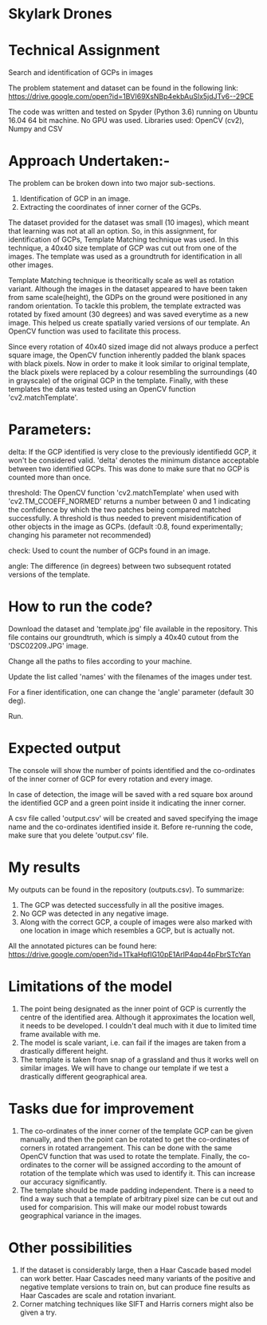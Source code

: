 # Skylark Drones
# Technical Assignment
Search and identification of GCPs in images

The problem statement and dataset can be found in the following link:
https://drive.google.com/open?id=1BVI69XsNBp4ekbAuSlx5jdJTv6--29CE

The code was written and tested on Spyder (Python 3.6) running on Ubuntu 16.04 64 bit machine. No GPU was used.
Libraries used: OpenCV (cv2), Numpy and CSV

# Approach Undertaken:-
The problem can be broken down into two major sub-sections. 
1. Identification of GCP in an image.
2. Extracting the coordinates of inner corner of the GCPs.

The dataset provided for the dataset was small (10 images), which meant that learning was not at all an option. So, in this assignment, for identification of GCPs, Template Matching technique was used. In this technique, a 40x40 size template of GCP was cut out from one of the images. The template was used as a groundtruth for identification in all other images.

Template Matching technique is theoritically scale as well as rotation variant. Although the images in the dataset appeared to have been taken from same scale(height), the GDPs on the ground were positioned in any random orientation. To tackle this problem, the template extracted was rotated by fixed amount (30 degrees) and was saved everytime as a new image. This helped us create spatially varied versions of our template. An OpenCV function was used to facilitate this process.

Since every rotation of 40x40 sized image did not always produce a perfect square image, the OpenCV function inherently padded the blank spaces with black pixels. Now in order to make it look similar to original template, the black pixels were replaced by a colour resembling the surroundings (40 in grayscale) of the original GCP in the template. Finally, with these templates the data was tested using an OpenCV function 'cv2.matchTemplate'.


# Parameters:

delta: If the GCP identified is very close to the previously identifiedd GCP, it won't be considered valid. 'delta' denotes the minimum distance acceptable between two identified GCPs. This was done to make sure that no GCP is counted more than once.

threshold: The OpenCV function 'cv2.matchTemplate' when used with 'cv2.TM_CCOEFF_NORMED' returns a number between 0 and 1 indicating the confidence by which the two patches being compared matched successfully. A threshold is thus needed to prevent misidentification of other objects in the image as GCPs. (default :0.8, found experimentally; changing his parameter not recommended)

check: Used to count the number of GCPs found in an image.

angle: The difference (in degrees) between two subsequent rotated versions of the template.

# How to run the code?

Download the dataset and 'template.jpg' file available in the repository. This file contains our groundtruth, which is simply a 40x40 cutout from the 'DSC02209.JPG' image. 

Change all the paths to files according to your machine.

Update the list called 'names' with the filenames of the images under test.

For a finer identification, one can change the 'angle' parameter (default 30 deg).

Run.

# Expected output

The console will show the number of points identified and the co-ordinates of the inner corner of GCP for every rotation and every image.

In case of detection, the image will be saved with a red square box around the identified GCP and a green point inside it indicating the inner corner. 

A csv file called 'output.csv' will be created and saved specifying the image name and the co-ordinates identified inside it.
Before re-running the code, make sure that you delete 'output.csv' file.

# My results

My outputs can be found in the repository (outputs.csv). To summarize:
1. The GCP was detected successfully in all the positive images.
2. No GCP was detected in any negative image.
3. Along with the correct GCP, a couple of images were also marked with one location in image which resembles a GCP, but is actually not.

All the annotated pictures can be found here:
https://drive.google.com/open?id=1TkaHpfIG10pE1ArlP4qp44pFbrSTcYan

# Limitations of the model

1. The point being designated as the inner point of GCP is currently the centre of the identified area. Although it approximates the location well, it needs to be developed. I couldn't deal much with it due to limited time frame available with me.
2. The model is scale variant, i.e. can fail if the images are taken from a drastically different height.
3. The template is taken from snap of a grassland and thus it works well on similar images. We will have to change our template if we test a drastically different geographical area.

# Tasks due for improvement 

1. The co-ordinates of the inner corner of the template GCP can be given manually, and then the point can be rotated to get the co-ordinates of corners in rotated arrangement. This can be done with the same OpenCV function that was used to rotate the template. Finally, the co-ordinates to the corner will be assigned according to the amount of rotation of the template which was used to identify it. This can increase our accuracy significantly.
2. The template should be made padding independent. There is a need to find a way such that a template of arbitrary pixel size can be cut out and used for comparision. This will make our model robust towards geographical variance in the images.

# Other possibilities

1. If the dataset is considerably large, then a Haar Cascade based model can work better. Haar Cascades need many variants of the positive and negative template versions to train on, but can produce fine results as Haar Cascades are scale and rotation invariant.
2. Corner matching techniques like SIFT and Harris corners might also be given a try.


